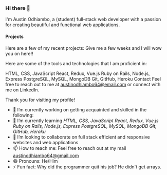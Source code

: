 ### Hi there 👋



I'm Austin Odhiambo, a (student) full-stack web developer with a passion for creating beautiful and functional web applications.

#### Projects
Here are a few of my recent projects:
Give me a few weeks and I will wow you on here!!

Here are some of the tools and technologies that I am proficient in:

HTML, CSS, JavaScript
React, Redux, Vue.js
Ruby on Rails, Node.js, Express
PostgreSQL, MySQL, MongoDB
Git, GitHub, Heroku
Contact
Feel free to reach out to me at austinodhiambo64@email.com or connect with me on LinkedIn.

Thank you for visiting my profile!
- 🔭 I’m currently working on getting acquainted and skilled in the following:
- 🌱 I’m currently learning _HTML, CSS, JavaScript
                            React, Redux, Vue.js
                            Ruby on Rails, Node.js, Express
                            PostgreSQL, MySQL, MongoDB
                            Git, GitHub, Heroku_
- 👯 I’m looking to collaborate on full stack efficient and responsive websites and web applications
- 📫 How to reach me: Feel free to reach out at my mail austinodhiambo64@gmail.com
- 😄 Pronouns: He/Him
- ⚡ Fun fact: Why did the programmer quit his job? He didn't get arrays.
